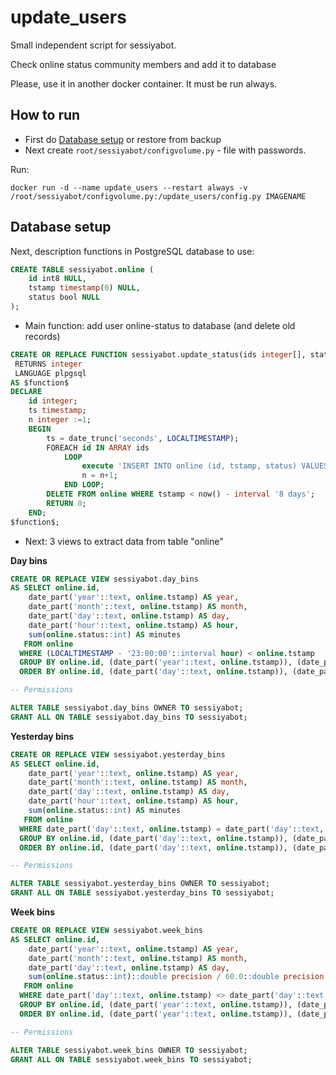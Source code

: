 # update_users

Small independent script for sessiyabot.

Check online status community members and add it to database

Please, use it in another docker container. It must be run always.

## How to run
* First do [Database setup](https://github.com/Annndruha/update_users#database-setup) or restore from backup
* Next create `root/sessiyabot/configvolume.py` - file with passwords.

Run:

```docker run -d --name update_users --restart always -v /root/sessiyabot/configvolume.py:/update_users/config.py IMAGENAME```


## Database setup
Next, description functions in PostgreSQL database to use:
```sql
CREATE TABLE sessiyabot.online (
	id int8 NULL,
	tstamp timestamp(0) NULL,
	status bool NULL
);
```

+ Main function: add user online-status to database (and delete old records)

```sql
CREATE OR REPLACE FUNCTION sessiyabot.update_status(ids integer[], status integer[])
 RETURNS integer
 LANGUAGE plpgsql
AS $function$
DECLARE
	id integer;
	ts timestamp;
	n integer :=1;
	BEGIN
		ts = date_trunc('seconds', LOCALTIMESTAMP);
		FOREACH id IN ARRAY ids
			LOOP
				execute 'INSERT INTO online (id, tstamp, status) VALUES('|| id || ','|| quote_literal(ts) || ','|| status[n] ||');';
	    		n = n+1;
	    	END LOOP;
	    DELETE FROM online WHERE tstamp < now() - interval '8 days';
		RETURN 0;
	END;
$function$;
```

+ Next: 3 views to extract data from table "online"

**Day bins**

```sql
CREATE OR REPLACE VIEW sessiyabot.day_bins
AS SELECT online.id,
    date_part('year'::text, online.tstamp) AS year,
    date_part('month'::text, online.tstamp) AS month,
    date_part('day'::text, online.tstamp) AS day,
    date_part('hour'::text, online.tstamp) AS hour,
    sum(online.status::int) AS minutes
   FROM online
  WHERE (LOCALTIMESTAMP - '23:00:00'::interval hour) < online.tstamp
  GROUP BY online.id, (date_part('year'::text, online.tstamp)), (date_part('month'::text, online.tstamp)), (date_part('day'::text, online.tstamp)), (date_part('hour'::text, online.tstamp))  
  ORDER BY online.id, (date_part('day'::text, online.tstamp)), (date_part('hour'::text, online.tstamp));

-- Permissions

ALTER TABLE sessiyabot.day_bins OWNER TO sessiyabot;
GRANT ALL ON TABLE sessiyabot.day_bins TO sessiyabot;
```

**Yesterday bins**

```sql
CREATE OR REPLACE VIEW sessiyabot.yesterday_bins
AS SELECT online.id,
    date_part('year'::text, online.tstamp) AS year,
    date_part('month'::text, online.tstamp) AS month,
    date_part('day'::text, online.tstamp) AS day,
    date_part('hour'::text, online.tstamp) AS hour,
    sum(online.status::int) AS minutes
   FROM online
  WHERE date_part('day'::text, online.tstamp) = date_part('day'::text, LOCALTIMESTAMP - '1 day'::interval day)
  GROUP BY online.id, (date_part('day'::text, online.tstamp)), (date_part('hour'::text, online.tstamp)), (date_part('month'::text, online.tstamp)), (date_part('year'::text, online.tstamp))
  ORDER BY online.id, (date_part('day'::text, online.tstamp)), (date_part('hour'::text, online.tstamp));

-- Permissions

ALTER TABLE sessiyabot.yesterday_bins OWNER TO sessiyabot;
GRANT ALL ON TABLE sessiyabot.yesterday_bins TO sessiyabot;
```

**Week bins**

```sql
CREATE OR REPLACE VIEW sessiyabot.week_bins
AS SELECT online.id,
    date_part('year'::text, online.tstamp) AS year,
    date_part('month'::text, online.tstamp) AS month,
    date_part('day'::text, online.tstamp) AS day,
    sum(online.status::int)::double precision / 60.0::double precision AS hours
   FROM online
  WHERE date_part('day'::text, online.tstamp) <> date_part('day'::text, LOCALTIMESTAMP) AND online.tstamp > (LOCALTIMESTAMP - '7 days'::interval day)
  GROUP BY online.id, (date_part('year'::text, online.tstamp)), (date_part('month'::text, online.tstamp)), (date_part('day'::text, online.tstamp))
  ORDER BY online.id, (date_part('year'::text, online.tstamp)), (date_part('month'::text, online.tstamp)), (date_part('day'::text, online.tstamp));

-- Permissions

ALTER TABLE sessiyabot.week_bins OWNER TO sessiyabot;
GRANT ALL ON TABLE sessiyabot.week_bins TO sessiyabot;
```
